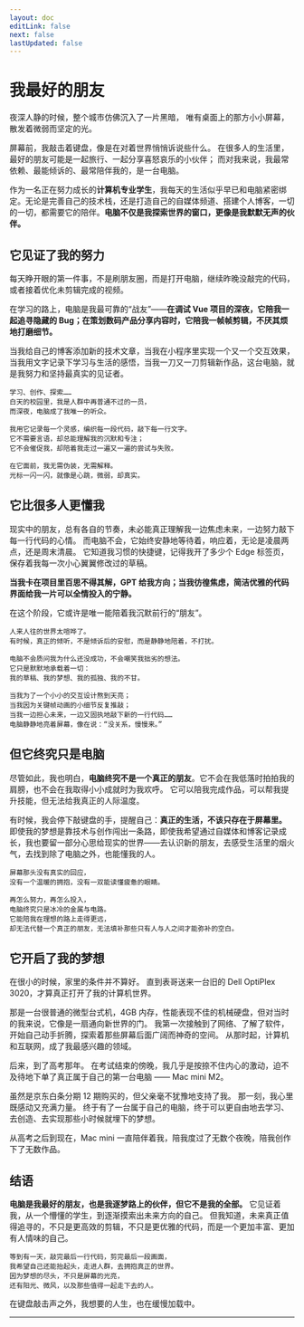 ```yaml
---
layout: doc
editLink: false
next: false
lastUpdated: false
---
```


# 我最好的朋友

夜深人静的时候，整个城市仿佛沉入了一片黑暗，
唯有桌面上的那方小小屏幕，散发着微弱而坚定的光。

屏幕前，我敲击着键盘，像是在对着世界悄悄诉说些什么。
在很多人的生活里，最好的朋友可能是一起旅行、一起分享喜怒哀乐的小伙伴；
而对我来说，我最常依赖、最能倾诉的、最常陪伴我的，是一台电脑。

作为一名正在努力成长的**计算机专业学生**，我每天的生活似乎早已和电脑紧密绑定。无论是完善自己的技术栈，还是打造自己的自媒体频道、搭建个人博客，一切的一切，都需要它的陪伴。**电脑不仅是我探索世界的窗口，更像是我默默无声的伙伴。**

## 它见证了我的努力

每天睁开眼的第一件事，不是刷朋友圈，而是打开电脑，继续昨晚没敲完的代码，或者接着优化未剪辑完成的视频。

在学习的路上，电脑是我最可靠的“战友”——**在调试 Vue 项目的深夜，它陪我一起追寻隐藏的 Bug；在策划数码产品分享内容时，它陪我一帧帧剪辑，不厌其烦地打磨细节。**

当我给自己的博客添加新的技术文章，当我在小程序里实现一个又一个交互效果，当我用文字记录下学习与生活的感悟，当我一刀又一刀剪辑新作品，这台电脑，就是我努力和坚持最真实的见证者。

```
学习、创作、探索……  
白天的校园里，我是人群中再普通不过的一员，
而深夜，电脑成了我唯一的听众。

我用它记录每一个灵感，编织每一段代码，敲下每一行文字。
它不需要言语，却总能理解我的沉默和专注；
它不会催促我，却陪着我走过一遍又一遍的尝试与失败。

在它面前，我无需伪装，无需解释。
光标一闪一闪，就像是心跳，微弱，却真实。
```

## 它比很多人更懂我

现实中的朋友，总有各自的节奏，未必能真正理解我一边焦虑未来，一边努力敲下每一行代码的心情。
而电脑不会，它始终安静地等待着，响应着，无论是凌晨两点，还是周末清晨。
它知道我习惯的快捷键，记得我开了多少个 Edge 标签页，保存着我每一次小心翼翼修改过的草稿。

**当我卡在项目里百思不得其解，GPT 给我方向；当我彷徨焦虑，简洁优雅的代码界面给我一片可以全情投入的宁静。**

在这个阶段，它或许是唯一能陪着我沉默前行的“朋友”。

```
人来人往的世界太喧哗了。
有时候，真正的倾听，不是倾诉后的安慰，而是静静地陪着，不打扰。

电脑不会质问我为什么还没成功，不会嘲笑我拙劣的想法。
它只是默默地承载着一切：
我的草稿、我的梦想、我的孤独、我的不甘。

当我为了一个小小的交互设计熬到天亮；
当我因为关键帧动画的小细节反复推敲；
当我一边担心未来，一边又固执地敲下新的一行代码……
电脑静静地亮着屏幕，像在说：“没关系，慢慢来。”
```

## 但它终究只是电脑

尽管如此，我也明白，**电脑终究不是一个真正的朋友**。它不会在我低落时拍拍我的肩膀，也不会在我取得小小成就时为我欢呼。
它可以陪我完成作品，可以帮我提升技能，但无法给我真正的人际温度。

有时候，我会停下敲键盘的手，提醒自己：**真正的生活，不该只存在于屏幕里。**
即使我的梦想是靠技术与创作闯出一条路，即使我希望通过自媒体和博客记录成长，我也要留一部分心思给现实的世界——去认识新的朋友，去感受生活里的烟火气，去找到除了电脑之外，也能懂我的人。

```
屏幕那头没有真实的回应，
没有一个温暖的拥抱，没有一双能读懂疲惫的眼睛。

再怎么努力，再怎么投入，
电脑终究只是冰冷的金属与电路。
它能陪我在理想的路上走得更远，
却无法代替一个真正的朋友，无法填补那些只有人与人之间才能弥补的空白。
```

## 它开启了我的梦想

在很小的时候，家里的条件并不算好。
直到表哥送来一台旧的 Dell OptiPlex 3020，才算真正打开了我的计算机世界。

那是一台很普通的微型台式机，4GB 内存，性能表现不佳的机械硬盘，但对当时的我来说，它像是一扇通向新世界的门。
我第一次接触到了网络、了解了软件，开始自己动手折腾，探索着那些屏幕后面广阔而神奇的空间。
从那时起，计算机和互联网，成了我最感兴趣的领域。

后来，到了高考那年。
在考试结束的傍晚，我几乎是按捺不住内心的激动，迫不及待地下单了真正属于自己的第一台电脑 —— Mac mini M2。

虽然是京东白条分期 12 期购买的，但父亲毫不犹豫地支持了我。
那一刻，我心里既感动又充满力量。
终于有了一台属于自己的电脑，终于可以更自由地去学习、去创造、去实现那些小时候就埋下的梦想。

从高考之后到现在，Mac mini 一直陪伴着我，陪我度过了无数个夜晚，陪我创作下了无数作品。

## 结语

**电脑是我最好的朋友，也是我逐梦路上的伙伴，但它不是我的全部。**
它见证着我，从一个懵懂的学生，到逐渐摸索出未来方向的自己。
但我知道，未来真正值得追寻的，不只是更高效的剪辑，不只是更优雅的代码，而是一个更加丰富、更加有人情味的自己。

```
等到有一天，敲完最后一行代码，剪完最后一段画面，
我希望自己还能抬起头，走进人群，去拥抱真正的世界。
因为梦想的尽头，不只是屏幕的光亮，
还有阳光、微风，以及那些值得一起走下去的人。
```

在键盘敲击声之外，我想要的人生，也在缓慢加载中。

<script setup>
import { VPTeamMembers } from 'vitepress/theme'

const members = [
  {
    avatar: 'https://www.github.com/himicoswilson.png',
    name: 'HimiCos',
    title: 'Developer',
    links: [
      { icon: 'github', link: 'https://github.com/himicoswilson' },
      { icon: 'x', link: 'https://himicos.com' }
    ]
  },
  {
    avatar: 'https://www.github.com/hackdeacon.png',
    name: 'hackdeacon',
    title: 'Creator',
    links: [
      { icon: 'valorant', link: 'https://github.com/hackdeacon' },
      { icon: 'twitter', link: 'https://twitter.com/hackdeacon' }
    ]
  },
]
</script>

---

<VPTeamMembers size="small" :members />